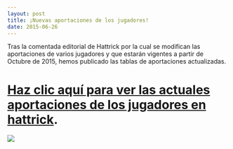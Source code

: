 ```yaml
---
layout: post
title: ¡Nuevas aportaciones de los jugadores!
date: 2015-06-26
---
```


Tras la comentada editorial de Hattrick por la cual se modifican las aportaciones de varios jugadores y que estarán vigentes a partir de Octubre de 2015, hemos publicado las tablas de aportaciones actualizadas.

# **[Haz clic aquí para ver las actuales aportaciones de los jugadores en hattrick](2015-06-26-aportaciones-de-los-jugadores-en-hattrick-actualizadas.md).**

[![](http://i.imgur.com/Kp2UcQQ.png)](2015-06-26-aportaciones-de-los-jugadores-en-hattrick-actualizadas.md)
